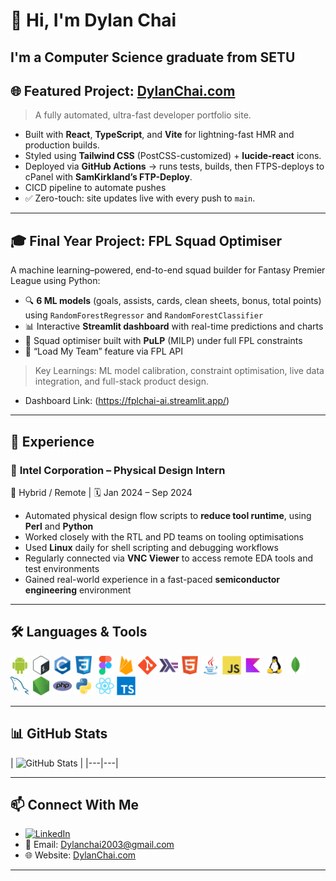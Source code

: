 # 👋 Hi, I'm Dylan Chai

I'm a Computer Science graduate from **SETU** 
---

## 🌐 Featured Project: [DylanChai.com](https://DylanChai.com)

> A fully automated, ultra-fast developer portfolio site.

- Built with **React**, **TypeScript**, and **Vite** for lightning-fast HMR and production builds.
- Styled using **Tailwind CSS** (PostCSS-customized) + **lucide-react** icons.
- Deployed via **GitHub Actions** → runs tests, builds, then FTPS-deploys to cPanel with **SamKirkland’s FTP-Deploy**.
- CICD pipeline to automate pushes 
- ✅ Zero-touch: site updates live with every push to `main`.

---

## 🎓 Final Year Project: FPL Squad Optimiser

A machine learning–powered, end-to-end squad builder for Fantasy Premier League using Python:

- 🔍 **6 ML models** (goals, assists, cards, clean sheets, bonus, total points) using `RandomForestRegressor` and `RandomForestClassifier`
- 📊 Interactive **Streamlit dashboard** with real-time predictions and charts
- 🧮 Squad optimiser built with **PuLP** (MILP) under full FPL constraints
- 🔄 “Load My Team” feature via FPL API

> Key Learnings: ML model calibration, constraint optimisation, live data integration, and full-stack product design.
- Dashboard Link: (https://fplchai-ai.streamlit.app/)

---

## 💼 Experience

### 🏢 **Intel Corporation** – Physical Design Intern  
📍 Hybrid / Remote | 🗓️ Jan 2024 – Sep 2024

- Automated physical design flow scripts to **reduce tool runtime**, using **Perl** and **Python**
- Worked closely with the RTL and PD teams on tooling optimisations
- Used **Linux** daily for shell scripting and debugging workflows
- Regularly connected via **VNC Viewer** to access remote EDA tools and test environments
- Gained real-world experience in a fast-paced **semiconductor engineering** environment

---

## 🛠️ Languages & Tools

<p align="left">
  <img src="https://raw.githubusercontent.com/devicons/devicon/master/icons/android/android-original.svg" alt="android" width="30" height="30"/>
  <img src="https://raw.githubusercontent.com/devicons/devicon/master/icons/bash/bash-original.svg" alt="bash" width="30" height="30"/>
  <img src="https://raw.githubusercontent.com/devicons/devicon/master/icons/c/c-original.svg" alt="c" width="30" height="30"/>
  <img src="https://raw.githubusercontent.com/devicons/devicon/master/icons/css3/css3-original.svg" alt="css3" width="30" height="30"/>
  <img src="https://raw.githubusercontent.com/devicons/devicon/master/icons/figma/figma-original.svg" alt="figma" width="30" height="30"/>
  <img src="https://raw.githubusercontent.com/devicons/devicon/master/icons/firebase/firebase-plain.svg" alt="firebase" width="30" height="30"/>
  <img src="https://raw.githubusercontent.com/devicons/devicon/master/icons/git/git-original.svg" alt="git" width="30" height="30"/>
  <img src="https://raw.githubusercontent.com/devicons/devicon/master/icons/haskell/haskell-original.svg" alt="haskell" width="30" height="30"/>
  <img src="https://raw.githubusercontent.com/devicons/devicon/master/icons/html5/html5-original.svg" alt="html5" width="30" height="30"/>
  <img src="https://raw.githubusercontent.com/devicons/devicon/master/icons/java/java-original.svg" alt="java" width="30" height="30"/>
  <img src="https://raw.githubusercontent.com/devicons/devicon/master/icons/javascript/javascript-original.svg" alt="javascript" width="30" height="30"/>
  <img src="https://raw.githubusercontent.com/devicons/devicon/master/icons/kotlin/kotlin-original.svg" alt="kotlin" width="30" height="30"/>
  <img src="https://raw.githubusercontent.com/devicons/devicon/master/icons/linux/linux-original.svg" alt="linux" width="30" height="30"/>
  <img src="https://raw.githubusercontent.com/devicons/devicon/master/icons/mongodb/mongodb-original.svg" alt="mongodb" width="30" height="30"/>
  <img src="https://raw.githubusercontent.com/devicons/devicon/master/icons/mysql/mysql-original.svg" alt="mysql" width="30" height="30"/>
  <img src="https://raw.githubusercontent.com/devicons/devicon/master/icons/nodejs/nodejs-original.svg" alt="nodejs" width="30" height="30"/>
  <img src="https://raw.githubusercontent.com/devicons/devicon/master/icons/php/php-original.svg" alt="php" width="30" height="30"/>
  <img src="https://raw.githubusercontent.com/devicons/devicon/master/icons/python/python-original.svg" alt="python" width="30" height="30"/>
  <img src="https://raw.githubusercontent.com/devicons/devicon/master/icons/react/react-original.svg" alt="react" width="30" height="30"/>
  <img src="https://raw.githubusercontent.com/devicons/devicon/master/icons/typescript/typescript-original.svg" alt="typescript" width="30" height="30"/>
</p>

---

## 📊 GitHub Stats

| ![GitHub Stats](https://github-readme-stats.vercel.app/api?username=dylanchai&show_icons=true&hide=stars&count_private=true&theme=default) |
|---|---|


---

## 📫 Connect With Me

- [![LinkedIn](https://img.shields.io/badge/LinkedIn-blue?style=flat&logo=linkedin&logoColor=white)](https://www.linkedin.com/in/dylan-chai16/)
- 📧 Email: Dylanchai2003@gmail.com
- 🌐 Website: [DylanChai.com](https://DylanChai.com)

---

